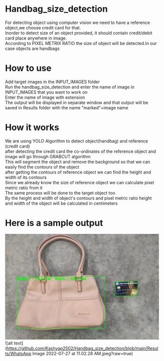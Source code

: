 # Handbag_size_detection
For detecting object using computer vision we need to have a reference object,we choose credit card for that.  
Inorder to detect size of an object provided, it should contain credit/debit card place anywhere in image.  
According to PIXEL METRIX RATIO the size of object will be detected.In our case objects are handbags  
# How to use
Add target images in the INPUT_IMAGES folder  
Run the handbag_size_detection and enter the name of image in INPUT_IMAGES that you want to work on  
Enter the name of image with extension  
The output will be displayed in separate window and that output will be saved in Results folder with the name "marked"+image name  

# How it works
We are using YOLO Algorithm to detect object(handbag) and reference (credit card)  
after detecting the credit card the co-ordinates of the reference object and image will go through GRABCUT algorithm  
This will segment the object and remove the background so that we can easily find the contours of the object  
after getting the contours of reference object we can find the height and width of its contours  
Since we already know the size of reference object we can calculate pixel metric ratio from it  
The same process will be done to the target object too  
By the height and width of object's contours and pixel metric ratio height and width of the object will be calculated in centimeters

# Here is a sample output
![alt text](https://github.com/Kashyap2502/Handbag_size_detection/blob/main/Results/output.png?raw=true)
![alt text](https://github.com/Kashyap2502/Handbag_size_detection/blob/main/Results/WhatsApp Image 2022-07-27 at 11.02.28 AM.jpeg?raw=true)

